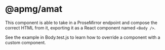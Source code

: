 # @apmg/amat

This component is able to take in a ProseMirror endpoint and compose the correct HTML from it, exporting it as a React component named `<Body />`.

See the example in  Body.test.js to learn how to override a component with a
custom component.
